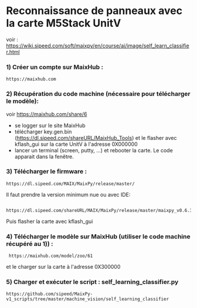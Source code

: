 # Reconnaissance de panneaux avec la carte M5Stack UnitV

voir :     https://wiki.sipeed.com/soft/maixpy/en/course/ai/image/self_learn_classifier.html

### 1) Créer un compte sur MaixHub : 
    
    https://maixhub.com

### 2) Récupération du code machine (nécessaire pour télécharger le modèle):
   
   voir https://maixhub.com/share/6
   - se logger sur le site MaixHub
   - télécharger key.gen.bin (https://dl.sipeed.com/shareURL/MaixHub_Tools) et le flasher avec 
     kflash_gui sur la carte UnitV à l'adresse 0X000000
   - lancer un terminal (screen, putty, …) et rebooter la carte. Le code apparait dans la fenêtre.

### 3) Télécharger le firmware : 

    https://dl.sipeed.com/MAIX/MaixPy/release/master/
   
   Il faut prendre la version minimum nue  ou avec IDE:
   
      https://dl.sipeed.com/shareURL/MAIX/MaixPy/release/master/maixpy_v0.6.3_2_gd8901fd22
   
   Puis flasher la carte avec kflash_gui

### 4) Télécharger le modèle sur MaixHub (utiliser le code machine récupéré au 1)) :
     
     https://maixhub.com/model/zoo/61
   
   et le charger sur la carte à l'adresse 0X300000

### 5) Charger et exécuter le script : self_learning_classifier.py
   
    https://github.com/sipeed/MaixPy-v1_scripts/tree/master/machine_vision/self_learning_classifier



  
      

